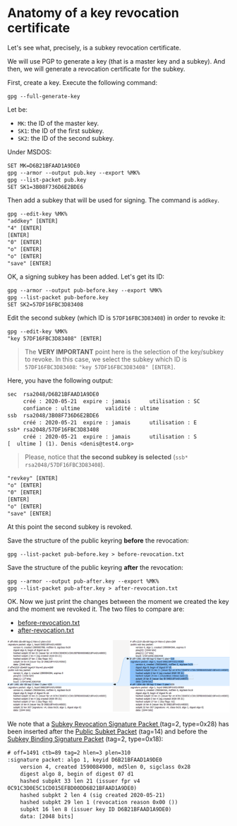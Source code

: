 # Anatomy of a key revocation certificate

Let's see what, precisely, is a subkey revocation certificate.

We will use PGP to generate a key (that is a master key and a subkey).
And then, we will generate a revocation certificate for the subkey.

First, create a key. Execute the following command:

    gpg --full-generate-key

Let be:
* `MK`: the ID of the master key.
* `SK1`: the ID of the first subkey.
* `SK2`: the ID of the second subkey.

Under MSDOS:    
    
    SET MK=D6B21BFAAD1A9DE0
    gpg --armor --output pub.key --export %MK%
    gpg --list-packet pub.key
    SET SK1=3B08F736D6E2BDE6
    
Then add a subkey that will be used for signing. The command is `addkey`.

    gpg --edit-key %MK%
    "addkey" [ENTER]
    "4" [ENTER]
    [ENTER]
    "0" [ENTER]
    "o" [ENTER]
    "o" [ENTER]
    "save" [ENTER]
    
OK, a signing subkey has been added. Let's get its ID:
    
    gpg --armor --output pub-before.key --export %MK%
    gpg --list-packet pub-before.key
    SET SK2=57DF16FBC3D83408

Edit the second subkey (which ID is `57DF16FBC3D83408`) in order to revoke it:

    gpg --edit-key %MK%
    "key 57DF16FBC3D83408" [ENTER]
  
> The **VERY IMPORTANT** point here is the selection of the key/subkey to revoke.
> In this case, we select the subkey which ID is `57DF16FBC3D83408`: `"key 57DF16FBC3D83408" [ENTER]`. 
    
Here, you have the following output:

    sec  rsa2048/D6B21BFAAD1A9DE0
         créé : 2020-05-21  expire : jamais      utilisation : SC
         confiance : ultime        validité : ultime
    ssb  rsa2048/3B08F736D6E2BDE6
         créé : 2020-05-21  expire : jamais      utilisation : E
    ssb* rsa2048/57DF16FBC3D83408
         créé : 2020-05-21  expire : jamais      utilisation : S
    [  ultime ] (1). Denis <denis@test4.org>

> Please, notice that **the second subkey is selected** (`ssb* rsa2048/57DF16FBC3D83408`).

    "revkey" [ENTER]
    "o" [ENTER]
    "0" [ENTER]
    [ENTER]
    "o" [ENTER]
    "save" [ENTER]
    
At this point the second subkey is revoked.

Save the structure of the public keyring **before** the revocation:

    gpg --list-packet pub-before.key > before-revocation.txt

Save the structure of the public keyring **after** the revocation:

    gpg --armor --output pub-after.key --export %MK%
    gpg --list-packet pub-after.key > after-revocation.txt
    
OK. Now we just print the changes between the moment we created the key and the moment we revoked it.
The two files to compare are:
* [before-revocation.txt](pgp-packets-subkey-revocation-certificate/before-revocation.txt)
* [after-revocation.txt](pgp-packets-subkey-revocation-certificate/after-revocation.txt)

![](pgp-packets-subkey-revocation-certificate/diff.PNG)

We note that a [Subkey Revocation Signature Packet ](https://tools.ietf.org/html/rfc4880#section-5.2.1) (tag=2, type=0x28) has been inserted after the 
[Public Subket Packet](https://tools.ietf.org/html/rfc4880#section-5.5.1.2) (tag=14) and before the [Subkey Binding Signature Packet](https://tools.ietf.org/html/rfc4880#section-5.2.1) (tag=2, type=0x18):

    # off=1491 ctb=89 tag=2 hlen=3 plen=310
    :signature packet: algo 1, keyid D6B21BFAAD1A9DE0
        version 4, created 1590084900, md5len 0, sigclass 0x28
        digest algo 8, begin of digest 07 d1
        hashed subpkt 33 len 21 (issuer fpr v4 0C91C3D0E5C1CD015EFBD00DD6B21BFAAD1A9DE0)
        hashed subpkt 2 len 4 (sig created 2020-05-21)
        hashed subpkt 29 len 1 (revocation reason 0x00 ())
        subpkt 16 len 8 (issuer key ID D6B21BFAAD1A9DE0)
        data: [2048 bits]

